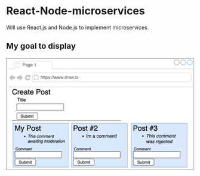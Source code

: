 # React-Node-microservices
Will use React.js and Node.js to implement microservices.


## My goal to display
![Alt text](image.png)